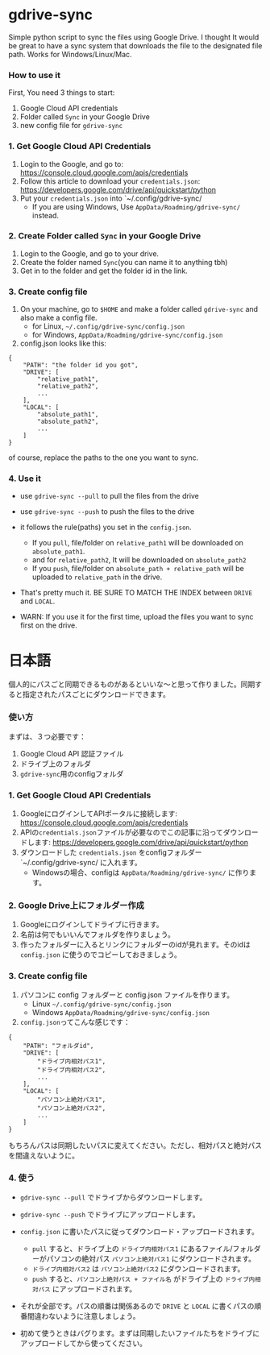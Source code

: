 # gdrive-sync
Simple python script to sync the files using Google Drive.
I thought It would be great to have a sync system that downloads the file to the designated file path.
Works for Windows/Linux/Mac.

### How to use it

First, You need 3 things to start:
1. Google Cloud API credentials
2. Folder called `Sync` in your Google Drive
3. new config file for `gdrive-sync`

### 1. Get Google Cloud API Credentials
1. Login to the Google, and go to: https://console.cloud.google.com/apis/credentials
2. Follow this article to download your `credentials.json`: https://developers.google.com/drive/api/quickstart/python
3. Put your `credentials.json` into `~/.config/gdrive-sync/
   - If you are using Windows, Use `AppData/Roadming/gdrive-sync/` instead.

### 2. Create Folder called `Sync` in your Google Drive
1. Login to the Google, and go to your drive.
2. Create the folder named `Sync`(you can name it to anything tbh)
3. Get in to the folder and get the folder id in the link.

### 3. Create config file
1. On your machine, go to `$HOME` and make a folder called `gdrive-sync` and also make a config file.
   - for Linux, `~/.config/gdrive-sync/config.json`
   - for Windows, `AppData/Roadming/gdrive-sync/config.json`
2. config.json looks like this:
```
{
    "PATH": "the folder id you got",
    "DRIVE": [
        "relative_path1",
        "relative_path2",
        ...
    ],
    "LOCAL": [
        "absolute_path1",
        "absolute_path2",
        ...
    ]
}
```
of course, replace the paths to the one you want to sync.

### 4. Use it
- use `gdrive-sync --pull` to pull the files from the drive
- use `gdrive-sync --push` to push the files to the drive
- it follows the rule(paths) you set in the `config.json`.
    - If you `pull`, file/folder on `relative_path1` will be downloaded on `absolute_path1`.
    - and for `relative_path2`, It will be downloaded on `absolute_path2`
    - If you `push`, file/folder on `absolute_path + relative_path` will be uploaded to `relative_path` in the drive.

- That's pretty much it. BE SURE TO MATCH THE INDEX between `DRIVE` and `LOCAL`.
- WARN: If you use it for the first time, upload the files you want to sync first on the drive.

# 日本語
個人的にパスごと同期できるものがあるといいな～と思って作りました。同期すると指定されたパスごとにダウンロードできます。

### 使い方

まずは、３つ必要です：
1. Google Cloud API 認証ファイル
2. ドライブ上のフォルダ
3. `gdrive-sync`用のconfigフォルダ

### 1. Get Google Cloud API Credentials
1. GoogleにログインしてAPIポータルに接続します: https://console.cloud.google.com/apis/credentials
2. APIの`credentials.json`ファイルが必要なのでこの記事に沿ってダウンロードします: https://developers.google.com/drive/api/quickstart/python
3. ダウンロードした `credentials.json` をconfigフォルダー `~/.config/gdrive-sync/ に入れます。
   - Windowsの場合、configは `AppData/Roadming/gdrive-sync/` に作ります。
  
### 2. Google Drive上にフォルダー作成
1. Googleにログインしてドライブに行きます。
2. 名前は何でもいいんでフォルダを作りましょう。
3. 作ったフォルダーに入るとリンクにフォルダーのidが見れます。そのidは `config.json` に使うのでコピーしておきましょう。

### 3. Create config file
1. パソコンに config フォルダーと config.json ファイルを作ります。
   - Linux `~/.config/gdrive-sync/config.json`
   - Windows `AppData/Roadming/gdrive-sync/config.json`
2. `config.json`ってこんな感じです：
```
{
    "PATH": "フォルダid",
    "DRIVE": [
        "ドライブ内相対パス1",
        "ドライブ内相対パス2",
        ...
    ],
    "LOCAL": [
        "パソコン上絶対パス1",
        "パソコン上絶対パス2",
        ...
    ]
}
```
もちろんパスは同期したいパスに変えてください。ただし、相対パスと絶対パスを間違えないように。

### 4. 使う
- `gdrive-sync --pull` でドライブからダウンロードします。
- `gdrive-sync --push` でドライブにアップロードします。
- `config.json` に書いたパスに従ってダウンロード・アップロードされます。
    - `pull` すると、ドライブ上の `ドライブ内相対パス1` にあるファイル/フォルダーがパソコンの絶対パス `パソコン上絶対パス1` にダウンロードされます。
    - `ドライブ内相対パス2` は `パソコン上絶対パス2` にダウンロードされます。
    - `push` すると、`パソコン上絶対パス + ファイル名` がドライブ上の `ドライブ内相対パス` にアップロードされます。

- それが全部です。パスの順番は関係あるので `DRIVE` と `LOCAL` に書くパスの順番間違わないように注意しましょう。
- 初めて使うときはバグります。まずは同期したいファイルたちをドライブにアップロードしてから使ってください。
